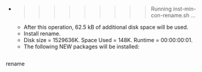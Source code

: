 * >>>>>>>>> Running inst-min-con-rename.sh ...
  * After this operation, 62.5 kB of additional disk space will be used.
  * Install rename.
  * Disk size = 1529636K. Space Used = 148K. Runtime = 00:00:00:01.
  * The following NEW packages will be installed:
  ```bash
rename
  ```

